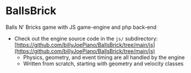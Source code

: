 # BallsBrick
Balls N' Bricks game with JS game-engine and php back-end

- Check out the engine source code in the `js/` subdirectory: [https://github.com/billyJoePiano/BallsBrick/tree/main/js](https://github.com/billyJoePiano/BallsBrick/tree/main/js)
  - Physics, geometry, and event timing are all handled by the engine
  - Written from scratch, starting with geometry and velocity classes

